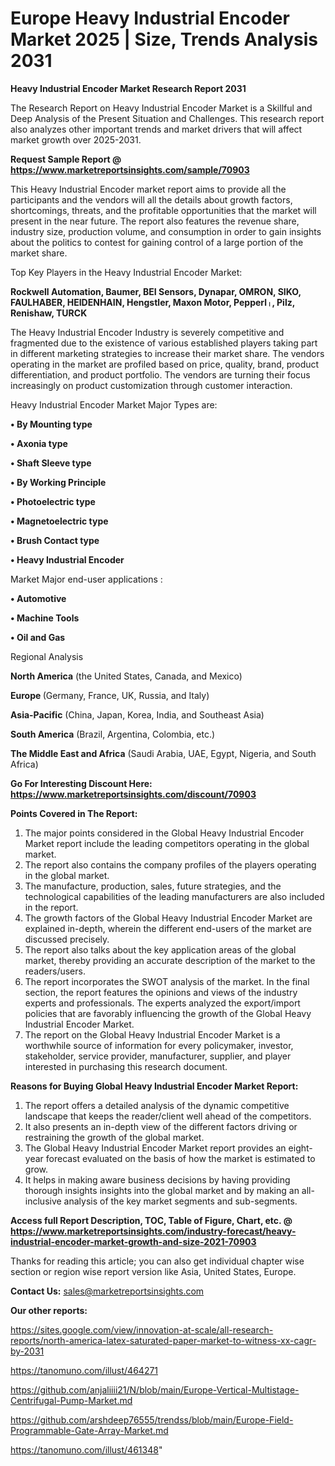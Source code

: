 # Europe Heavy Industrial Encoder Market 2025 | Size, Trends Analysis 2031

<strong>Heavy Industrial Encoder Market Research Report 2031</strong>

The Research Report on Heavy Industrial Encoder Market is a Skillful and Deep Analysis of the Present Situation and Challenges. This research report also analyzes other important trends and market drivers that will affect market growth over 2025-2031.

<strong>Request Sample Report @ <a href=https://www.marketreportsinsights.com/sample/70903>https://www.marketreportsinsights.com/sample/70903</a></strong>

This Heavy Industrial Encoder market report aims to provide all the participants and the vendors will all the details about growth factors, shortcomings, threats, and the profitable opportunities that the market will present in the near future. The report also features the revenue share, industry size, production volume, and consumption in order to gain insights about the politics to contest for gaining control of a large portion of the market share.

Top Key Players in the Heavy Industrial Encoder Market:

<strong>Rockwell Automation, Baumer, BEI Sensors, Dynapar, OMRON, SIKO, FAULHABER, HEIDENHAIN, Hengstler, Maxon Motor, Pepperlᛧ, Pilz, Renishaw, TURCK</strong>

The Heavy Industrial Encoder Industry is severely competitive and fragmented due to the existence of various established players taking part in different marketing strategies to increase their market share. The vendors operating in the market are profiled based on price, quality, brand, product differentiation, and product portfolio. The vendors are turning their focus increasingly on product customization through customer interaction.

Heavy Industrial Encoder Market Major Types are:

<strong>• By Mounting type

• Axonia type

• Shaft Sleeve type

• By Working Principle

• Photoelectric type

• Magnetoelectric type

• Brush Contact type

• Heavy Industrial Encoder</strong>

Market Major end-user applications :

<strong>• Automotive

• Machine Tools

• Oil and Gas</strong>

Regional Analysis

</u><strong><b>North America</b></strong> (the United States, Canada, and Mexico)

<strong><b>Europe </b></strong>(Germany, France, UK, Russia, and Italy)

<strong><b>Asia-Pacific</b></strong> (China, Japan, Korea, India, and Southeast Asia)

<strong><b>South America</b></strong> (Brazil, Argentina, Colombia, etc.)

<strong><b>The Middle East and Africa</b></strong> (Saudi Arabia, UAE, Egypt, Nigeria, and South Africa)

<strong>Go For Interesting Discount Here: <a href=https://www.marketreportsinsights.com/discount/70903>https://www.marketreportsinsights.com/discount/70903</a></strong>

<strong>Points Covered in The Report:</strong>
<ol>
  <li>The major points considered in the Global Heavy Industrial Encoder Market report include the leading competitors operating in the global market.</li>
  <li>The report also contains the company profiles of the players operating in the global market.</li>
  <li>The manufacture, production, sales, future strategies, and the technological capabilities of the leading manufacturers are also included in the report.</li>
  <li>The growth factors of the Global Heavy Industrial Encoder Market are explained in-depth, wherein the different end-users of the market are discussed precisely.</li>
  <li>The report also talks about the key application areas of the global market, thereby providing an accurate description of the market to the readers/users.</li>
  <li>The report incorporates the SWOT analysis of the market. In the final section, the report features the opinions and views of the industry experts and professionals. The experts analyzed the export/import policies that are favorably influencing the growth of the Global Heavy Industrial Encoder Market.</li>
  <li>The report on the Global Heavy Industrial Encoder Market is a worthwhile source of information for every policymaker, investor, stakeholder, service provider, manufacturer, supplier, and player interested in purchasing this research document.</li>
</ol>
<strong>Reasons for Buying Global Heavy Industrial Encoder Market Report:</strong>

<ol>
  <li>The report offers a detailed analysis of the dynamic competitive landscape that keeps the reader/client well ahead of the competitors.</li>
  <li>It also presents an in-depth view of the different factors driving or restraining the growth of the global market.</li>
  <li>The Global Heavy Industrial Encoder Market report provides an eight-year forecast evaluated on the basis of how the market is estimated to grow.</li>
  <li>It helps in making aware business decisions by having providing thorough insights insights into the global market and by making an all-inclusive analysis of the key market segments and sub-segments.</li>
</ol>
<strong>Access full Report Description, TOC, Table of Figure, Chart, etc. @ <a href=https://www.marketreportsinsights.com/industry-forecast/heavy-industrial-encoder-market-growth-and-size-2021-70903>https://www.marketreportsinsights.com/industry-forecast/heavy-industrial-encoder-market-growth-and-size-2021-70903</a></strong>


Thanks for reading this article; you can also get individual chapter wise section or region wise report version like Asia, United States, Europe.

<strong>Contact Us:</strong>
sales@marketreportsinsights.com

<strong>Our other reports:</strong>

<a href=https://sites.google.com/view/innovation-at-scale/all-research-reports/north-america-latex-saturated-paper-market-to-witness-xx-cagr-by-2031>https://sites.google.com/view/innovation-at-scale/all-research-reports/north-america-latex-saturated-paper-market-to-witness-xx-cagr-by-2031</a>

<a href=https://tanomuno.com/illust/464271>https://tanomuno.com/illust/464271</a>

<a href=https://github.com/anjaliiii21/N/blob/main/Europe-Vertical-Multistage-Centrifugal-Pump-Market.md>https://github.com/anjaliiii21/N/blob/main/Europe-Vertical-Multistage-Centrifugal-Pump-Market.md</a>

<a href=https://github.com/arshdeep76555/trendss/blob/main/Europe-Field-Programmable-Gate-Array-Market.md>https://github.com/arshdeep76555/trendss/blob/main/Europe-Field-Programmable-Gate-Array-Market.md</a>

<a href=https://tanomuno.com/illust/461348>https://tanomuno.com/illust/461348</a>"
